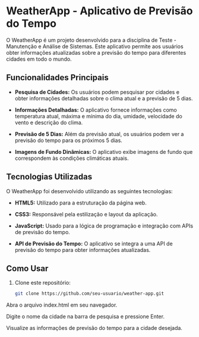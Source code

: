 # WeatherApp - Aplicativo de Previsão do Tempo


O WeatherApp é um projeto desenvolvido para a disciplina de Teste - Manutenção e Análise de Sistemas. Este aplicativo permite aos usuários obter informações atualizadas sobre a previsão do tempo para diferentes cidades em todo o mundo.

## Funcionalidades Principais

- **Pesquisa de Cidades:** Os usuários podem pesquisar por cidades e obter informações detalhadas sobre o clima atual e a previsão de 5 dias.

- **Informações Detalhadas:** O aplicativo fornece informações como temperatura atual, máxima e mínima do dia, umidade, velocidade do vento e descrição do clima.

- **Previsão de 5 Dias:** Além da previsão atual, os usuários podem ver a previsão do tempo para os próximos 5 dias.

- **Imagens de Fundo Dinâmicas:** O aplicativo exibe imagens de fundo que correspondem às condições climáticas atuais.

## Tecnologias Utilizadas

O WeatherApp foi desenvolvido utilizando as seguintes tecnologias:

- **HTML5:** Utilizado para a estruturação da página web.

- **CSS3:** Responsável pela estilização e layout da aplicação.

- **JavaScript:** Usado para a lógica de programação e integração com APIs de previsão do tempo.

- **API de Previsão do Tempo:** O aplicativo se integra a uma API de previsão do tempo para obter informações atualizadas.

## Como Usar

1. Clone este repositório:

   ```bash
   git clone https://github.com/seu-usuario/weather-app.git

Abra o arquivo index.html em seu navegador.

Digite o nome da cidade na barra de pesquisa e pressione Enter.

Visualize as informações de previsão do tempo para a cidade desejada.

   
